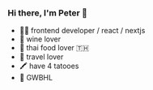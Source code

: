 ### Hi there, I'm Peter 👋

- 👨‍💻 frontend developer / react / nextjs
- 🍷 wine lover 
- 🥘 thai food lover 🇹🇭
- 🛫 travel lover
- 🖍 have 4 tatooes
- 💙 GWBHL
